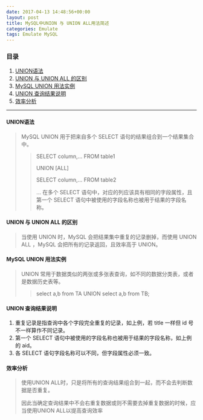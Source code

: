 ```yaml
---
date: 2017-04-13 14:48:56+00:00
layout: post
title: MySQL中UNION 与 UNION ALL用法简述
categories: Emulate
tags: Emulate MySQL
---
```


### 目录

1. [UNION语法](#step1)
2. [UNION 与 UNION ALL 的区别](#step2)
3. [MySQL UNION 用法实例](#step3)
4. [UNION 查询结果说明](#step4)
5. [效率分析](#step5)

---
#### <span id="step1">UNION语法</span>
> MySQL UNION 用于把来自多个 SELECT 语句的结果组合到一个结果集合中。
>> SELECT column,... FROM table1 
>> 
>> UNION [ALL]
>> 
>>SELECT column,... FROM table2
>>
>> ...
> 在多个 SELECT 语句中，对应的列应该具有相同的字段属性，且第一个 SELECT 语句中被使用的字段名称也被用于结果的字段名称。 


#### <span id="step2">UNION 与 UNION ALL 的区别</span>
> 当使用 UNION 时，MySQL 会把结果集中重复的记录删掉，而使用 UNION ALL ，MySQL 会把所有的记录返回，且效率高于 UNION。 

#### <span id="step3">MySQL UNION 用法实例</span>
> UNION 常用于数据类似的两张或多张表查询，如不同的数据分类表，或者是数据历史表等。
> 
>> select a,b from TA UNION select a,b from TB;

#### <span id="step4">UNION 查询结果说明</span>
> 
1. 重复记录是指查询中各个字段完全重复的记录，如上例，若 title 一样但 id 号不一样算作不同记录。
2. 第一个 SELECT 语句中被使用的字段名称也被用于结果的字段名称，如上例的 aid。
3. 各 SELECT 语句字段名称可以不同，但字段属性必须一致。
> 

#### <span id="step5">效率分析</span>
> 使用UNION ALL时，只是将所有的查询结果组合到一起，而不会去判断数据是否重复。
> 
> 因此当确定查询结果中不会右重复数据或则不需要去掉重复数据的时候，应当使用UNION ALL以提高查询效率